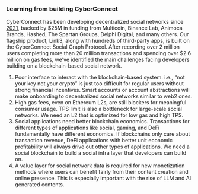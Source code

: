 ### Learning from building CyberConnect

CyberConnect has been developing decentralized social networks since [2021](https://mirror.xyz/cyberlab.eth/k3pL5s2G3Emdz2iguhypcY3HPJaZLkC7SNB8XjgPkm0), backed by $25M in funding from Multicoin, Binance Lab, Animoca Brands, Hashed, The Spartan Groups, Delphi Digital, and many others. Our flagship product, Link3, along with hundreds of third-party apps, is built on the CyberConnect Social Graph Protocol. After recording over 2 million users completing more than 20 million transactions and spending over $2.6 million on gas fees, we've identified the main challenges facing developers building on a blockchain-based social network.

1. Poor interface to interact with the blockchain-based system. i.e., “not your key not your crypto” is just too difficult for regular users without strong financial incentives. Smart accounts or account abstractions will make onboarding to decentralized social networks similar to web2 ones.
2. High gas fees, even on Ethereum L2s, are still blockers for meaningful consumer usage. TPS limit is also a bottleneck for large-scale social networks. We need an L2 that is optimized for low gas and high TPS.
3. Social applications need better blockchain economics. Transactions for different types of applications like social, gaming, and DeFi fundamentally have different economics. If blockchains only care about transaction revenue, DeFi applications with better unit economic profitability will always drive out other types of applications. We need a social blockchain to build a social infra layer that developers can build on.
4. A value layer for social network data is required for new monetization methods where users can benefit fairly from their content creation and online presence. This is especially important with the rise of LLM and AI generated contents.